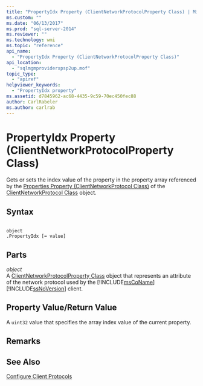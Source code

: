 ```yaml
---
title: "PropertyIdx Property (ClientNetworkProtocolProperty Class) | Microsoft Docs"
ms.custom: ""
ms.date: "06/13/2017"
ms.prod: "sql-server-2014"
ms.reviewer: ""
ms.technology: wmi
ms.topic: "reference"
api_name: 
  - "PropertyIdx Property (ClientNetworkProtocolProperty Class)"
api_location: 
  - "sqlmgmproviderxpsp2up.mof"
topic_type: 
  - "apiref"
helpviewer_keywords: 
  - "PropertyIdx property"
ms.assetid: d7845962-ac68-4435-9c59-70ec450fec88
author: CarlRabeler
ms.author: carlrab
---
```

# PropertyIdx Property (ClientNetworkProtocolProperty Class)
  Gets or sets the index value of the property in the property array referenced by the [Properties Property (ClientNetworkProtocol Class)](../clientnetworkprotocol-class/clientnetworkprotocol-class.md) of the [ClientNetworkProtocol Class](../clientnetworkprotocol-class/clientnetworkprotocol-class.md) object.  
  
## Syntax  
  
```  
  
object  
.PropertyIdx [= value]  
```  
  
## Parts  
 *object*  
 A [ClientNetworkProtocolProperty Class](clientnetworkprotocolproperty-class.md) object that represents an attribute of the network protocol used by the [!INCLUDE[msCoName](../../../includes/msconame-md.md)] [!INCLUDE[ssNoVersion](../../../includes/ssnoversion-md.md)] client.  
  
## Property Value/Return Value  
 A `uint32` value that specifies the array index value of the current property.  
  
## Remarks  
  
## See Also  
 [Configure Client Protocols](../../../database-engine/configure-windows/configure-client-protocols.md)  
  
  
